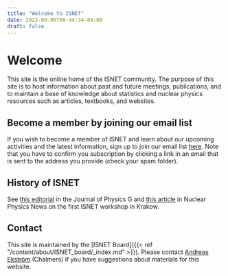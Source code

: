 ```yaml
---
title: "Welcome to ISNET"
date: 2022-09-06T09:44:34-04:00
draft: false
---
```

# Welcome

This site is the online home of the ISNET community. The purpose of this site is to host information about past and future meetings, publications, and to maintain a base of knowledge about statistics and nuclear physics resources such as articles, textbooks, and websites.

## Become a member by joining our email list

If you wish to become a member of ISNET and learn about our upcoming activities and the latest information, sign up to join our email list [here](https://lists.chalmers.se/mailman/listinfo/isnet). Note that you have to confirm you subscription by clicking a link in an email that is sent to the address you provide (check your spam folder). 

## History of ISNET

See [this editorial](https://iopscience.iop.org/article/10.1088/0954-3899/42/3/030301) in the Journal of Physics G and [this article](https://doi.org/10.1080/10619127.2013.793104) in Nuclear Physics News on the first ISNET workshop in Krakow.

## Contact

This site is maintained by the [ISNET Board]({{< ref
"/content/about/ISNET_board/_index.md" >}}). Please contact [Andreas
Ekström](mailto:andreas.ekstrom@chalmers.se) (Chalmers) if you have
suggestions about materials for this website.